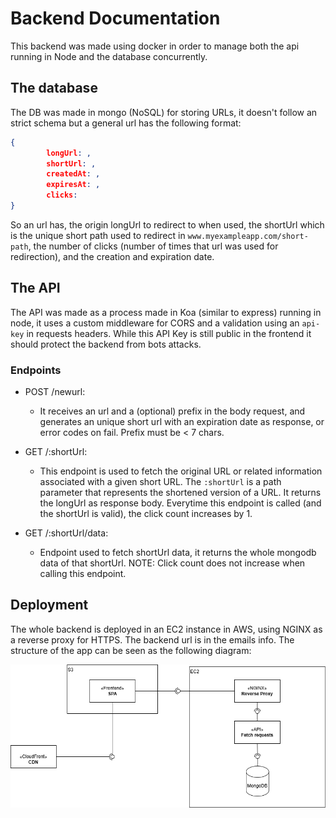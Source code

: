 
# Backend Documentation

This backend was made using docker in order to manage both the api running in Node
and the database concurrently. 



## The database
The DB was made in mongo (NoSQL) for storing URLs, it doesn't follow an strict schema but 
a general url has the following format:
```JSON
{ 
        longUrl: ,
        shortUrl: ,
        createdAt: ,
        expiresAt: ,
        clicks: 
}
```

So an url has, the origin longUrl to redirect to when used, the shortUrl which is the unique short path used to redirect in `www.myexampleapp.com/short-path`, the number of clicks (number of times that url was used for redirection), and the creation and expiration date.

## The API
The API was made as a process made in Koa (similar to express) running in node, it uses a 
custom middleware for CORS and a validation using an `api-key` in requests headers. While this API Key
is still public in the frontend it should protect the backend from bots attacks.

### Endpoints
 - POST /newurl:
    - It receives an url and a (optional) prefix in the body request, and generates an unique short url with an expiration date as response, or error codes on fail. Prefix must be < 7 chars.

 - GET /:shortUrl:
    - This endpoint is used to fetch the original URL or related information associated with a given short URL. The `:shortUrl` is a path parameter that represents the shortened version of a URL. It returns the longUrl as response body.
    Everytime this endpoint is called (and the shortUrl is valid), the click count increases by 1.

 - GET /:shortUrl/data:
    - Endpoint used to fetch shortUrl data, it returns the whole mongodb data of that shortUrl. NOTE: Click count does not increase when calling this endpoint.


## Deployment

The whole backend is deployed in an EC2 instance in AWS, using NGINX as a reverse proxy for HTTPS. The backend url is in the emails info. The structure of the app can be seen as the following diagram:

![App Structure Diagram](diagram.png)
